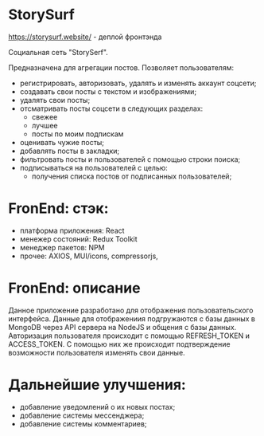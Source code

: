 # StorySurf 

https://storysurf.website/ - деплой фронтэнда

Социальная сеть "StorySerf".

Предназначена для агрегации постов. Позволяет пользователям:
- регистрировать, авторизовать, удалять и изменять аккаунт соцсети;
- создавать свои посты с текстом и изображениями;
- удалять свои посты;
- отсматривать посты соцсети в следующих разделах:
    - свежее
    - лучшее
    - посты по моим подпискам
- оценивать чужие посты;
- добавлять посты в закладки;
- фильтровать посты и пользователей с помощью строки поиска;
- подписываться на пользователей с целью:
    - получения списка постов от подписанных пользователей;

# FronEnd: стэк:

- платформа приложения: React
- менежер состояний: Redux Toolkit
- менеджер пакетов: NPM
- прочее: AXIOS, MUI/icons, compressorjs, 

# FronEnd: описание

Данное приложение разработано для отображения пользовательского интерфейса. Данные для отображениия подгружаются с базы данных в MongoDB через API сервера на NodeJS и общения с базы данных.
Авторизация пользователя происходит с помощью REFRESH_TOKEN и ACCESS_TOKEN. С помощью них же происходит подтверждение возможности пользователя изменять свои данные.

# Дальнейшие улучшения:
- добавление уведомлений о их новых постах;
- добавление системы мессенджера;
- добавление системы комментариев;

